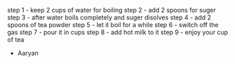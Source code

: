 step 1 - keep 2 cups of water for boiling
step 2 - add 2 spoons for suger
step 3 - after water boils completely and suger disolves
step 4 - add 2 spoons of tea powder
step 5 - let it boil for a while
step 6 - switch off the gas
step 7 - pour it in cups
step 8 - add hot milk to it
step 9 - enjoy your cup of tea
   - Aaryan
